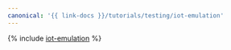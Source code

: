 ```yaml
---
canonical: '{{ link-docs }}/tutorials/testing/iot-emulation'
---
```


{% include [iot-emulation](../../_tutorials/applied/iot-emulation.md) %}